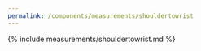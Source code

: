 ```yaml
---
permalink: /components/measurements/shouldertowrist
---
```

{% include measurements/shouldertowrist.md %}
